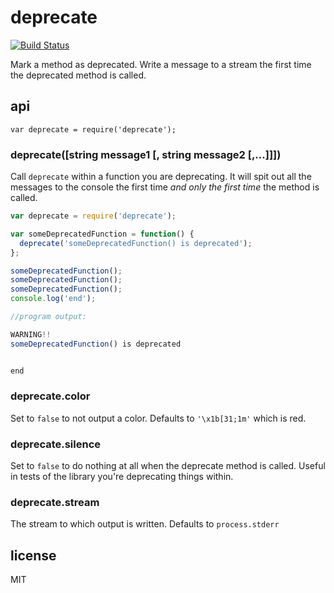 # deprecate

[![Build Status](https://secure.travis-ci.org/brianc/node-deprecate.png?branch=master)](http://travis-ci.org/brianc/node-deprecate)

Mark a method as deprecated.  Write a message to a stream the first time the deprecated method is called.

## api

`var deprecate = require('deprecate');`

### deprecate([string message1 [, string message2 [,...]]])

Call `deprecate` within a function you are deprecating.  It will spit out all the messages to the console the first time _and only the first time_ the method is called.

```js
var deprecate = require('deprecate');

var someDeprecatedFunction = function() {
  deprecate('someDeprecatedFunction() is deprecated');
};

someDeprecatedFunction();
someDeprecatedFunction();
someDeprecatedFunction();
console.log('end');

//program output:

WARNING!!
someDeprecatedFunction() is deprecated


end
```

### deprecate.color

Set to `false` to not output a color.  Defaults to `'\x1b[31;1m'` which is red.

### deprecate.silence

Set to `false` to do nothing at all when the deprecate method is called.  Useful in tests of the library you're deprecating things within.

### deprecate.stream

The stream to which output is written.  Defaults to `process.stderr`

## license

MIT
